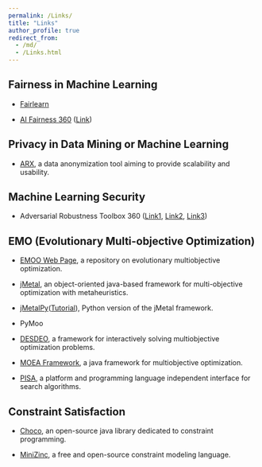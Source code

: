 ```yaml
---
permalink: /Links/
title: "Links"
author_profile: true
redirect_from: 
  - /md/
  - /Links.html
---
```



Fairness in Machine Learning
------

- [Fairlearn](https://fairlearn.org/)

- [AI Fairness 360](https://ai-fairness-360.org/) ([Link](https://www.ibm.com/blogs/research/2018/09/ai-fairness-360/))


Privacy in Data Mining or Machine Learning
------

- [ARX](https://github.com/arx-deidentifier/arx),  a data anonymization tool aiming to provide scalability and usability. 


Machine Learning Security
------

- Adversarial Robustness Toolbox 360 ([Link1](https://github.com/Trusted-AI/adversarial-robustness-toolbox), [Link2](https://www.ibm.com/blogs/research/2019/09/adversarial-robustness-360-toolbox-v1-0/), [Link3](https://github.com/Trusted-AI/adversarial-robustness-toolbox/wiki/))


EMO (Evolutionary Multi-objective Optimization)
------

- [EMOO Web Page](http://delta.cs.cinvestav.mx/~ccoello/EMOO/), a repository on evolutionary multiobjective optimization.

- [jMetal](https://github.com/jMetal/jMetal), an object-oriented java-based framework for multi-objective optimization with metaheuristics. 

- [jMetalPy](https://github.com/jMetal/jMetalPy)([Tutorial](https://jmetal.github.io/jMetalPy/tutorials.html)), Python version of the jMetal framework.

- PyMoo
  
- [DESDEO](https://desdeo.it.jyu.fi/), a framework for interactively solving multiobjective optimization problems. 

- [MOEA Framework](http://moeaframework.org/), a java framework for multiobjective optimization.

- [PISA](https://sop.tik.ee.ethz.ch/pisa/?page=principles.php), a platform and programming language independent interface for search algorithms.


Constraint Satisfaction
-------

- [Choco](https://choco-solver.org/), an open-source java library dedicated to constraint programming. 

- [MiniZinc](https://www.minizinc.org/), a free and open-source constraint modeling language.

